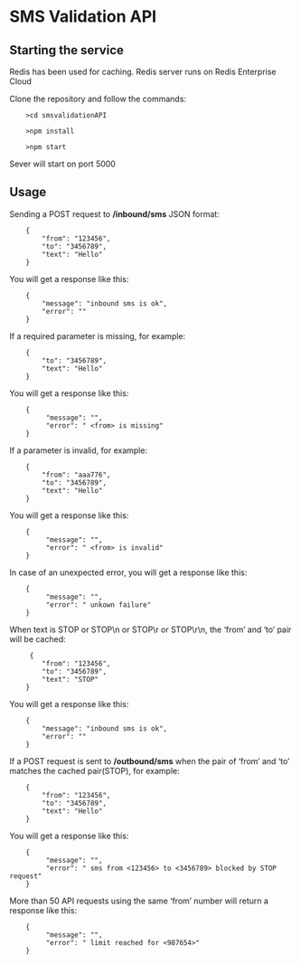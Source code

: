# SMS Validation API
## Starting the service
Redis has been used for caching. Redis server runs on Redis Enterprise Cloud

Clone the repository and follow the commands:

        >cd smsvalidationAPI

        >npm install

        >npm start

Sever will start on port 5000
## Usage
Sending a POST request to __/inbound/sms__ JSON format:

        {
            "from": "123456",
        	"to": "3456789",
            "text": "Hello"
        }
You will get a response like this:

        {
        	"message": "inbound sms is ok",
            "error": ""
        }
If a required parameter is missing, for example:

        {
        	"to": "3456789",
            "text": "Hello"
        }
You will get a response like this:
        
        {
             "message": "",
             "error": " <from> is missing"
        }
If a parameter is invalid, for example:

        {
            "from": "aaa776",
        	"to": "3456789",
            "text": "Hello"
        }
You will get a response like this:
        
        {
             "message": "",
             "error": " <from> is invalid"
        }
In case of an unexpected error, you will get a response like this:
        
        {
             "message": "",
             "error": " unkown failure"
        }
When text is STOP or STOP\n or STOP\r or STOP\r\n, the ‘from’ and ‘to’ pair will be cached:
 
         {
            "from": "123456",
        	"to": "3456789",
            "text": "STOP"
        }
You will get a response like this:
 
        {
        	"message": "inbound sms is ok",
            "error": ""
        }
If a POST request is sent to __/outbound/sms__ when the pair of ‘from’ and ‘to’ matches the cached pair(STOP), for example:
 
        {
            "from": "123456",
        	"to": "3456789",
            "text": "Hello"
        }
You will get a response like this:
         
        {
             "message": "",
             "error": " sms from <123456> to <3456789> blocked by STOP request"
        }
More than 50 API requests using the same ‘from’ number will return a response like this:

        {
             "message": "",
             "error": " limit reached for <987654>"
        }


